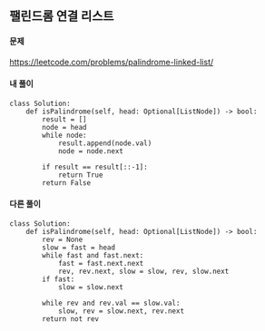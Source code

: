 ## 팰린드롬 연결 리스트

#### 문제
https://leetcode.com/problems/palindrome-linked-list/

#### 내 풀이
``` python3
class Solution:
    def isPalindrome(self, head: Optional[ListNode]) -> bool:
        result = []
        node = head
        while node:
            result.append(node.val)
            node = node.next
        
        if result == result[::-1]:
            return True
        return False
```

#### 다른 풀이
``` python3
class Solution:
    def isPalindrome(self, head: Optional[ListNode]) -> bool:
        rev = None
        slow = fast = head
        while fast and fast.next:
            fast = fast.next.next
            rev, rev.next, slow = slow, rev, slow.next
        if fast:
            slow = slow.next
            
        while rev and rev.val == slow.val:
            slow, rev = slow.next, rev.next
        return not rev
```
